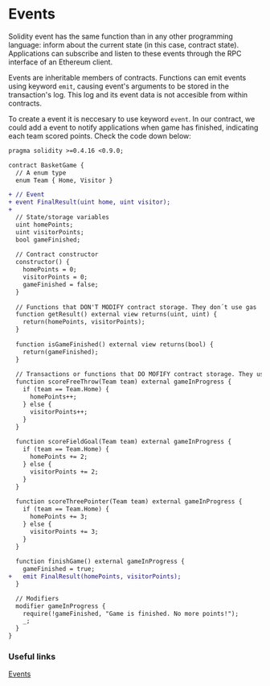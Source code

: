 # Events
Solidity event has the same function than in any other programming language: inform about the current state (in this case, contract state). Applications can subscribe and listen to these events through the RPC interface of an Ethereum client.

Events are inheritable members of contracts. Functions can emit events using keyword `emit`, causing event's arguments to be stored in the transaction's log. This log and its event data is not accesible from within contracts.

To create a event it is neccesary to use keyword `event`. In our contract, we could add a event to notify applications when game has finished, indicating each team scored points. Check the code down below:

```diff
pragma solidity >=0.4.16 <0.9.0;

contract BasketGame {
  // A enum type
  enum Team { Home, Visitor }

+ // Event
+ event FinalResult(uint home, uint visitor);
+
  // State/storage variables
  uint homePoints;
  uint visitorPoints;
  bool gameFinished;
    
  // Contract constructor
  constructor() {
    homePoints = 0;
    visitorPoints = 0;
    gameFinished = false;
  }
  
  // Functions that DON'T MODIFY contract storage. They don´t use gas
  function getResult() external view returns(uint, uint) {
    return(homePoints, visitorPoints);
  }
  
  function isGameFinished() external view returns(bool) {
    return(gameFinished);
  }
  
  // Transactions or functions that DO MOFIFY contract storage. They use gas
  function scoreFreeThrow(Team team) external gameInProgress {
    if (team == Team.Home) {
      homePoints++;
    } else {
      visitorPoints++;
    }
  }
  
  function scoreFieldGoal(Team team) external gameInProgress {
    if (team == Team.Home) {
      homePoints += 2;
    } else {
      visitorPoints += 2;
    }
  }
  
  function scoreThreePointer(Team team) external gameInProgress {
    if (team == Team.Home) {
      homePoints += 3;
    } else {
      visitorPoints += 3;
    }
  }
  
  function finishGame() external gameInProgress {
    gameFinished = true;
+   emit FinalResult(homePoints, visitorPoints);
  }

  // Modifiers
  modifier gameInProgress {
    require(!gameFinished, "Game is finished. No more points!");
    _;
  }
}
```

### Useful links
[Events](https://docs.soliditylang.org/en/v0.8.1/contracts.html#events)
